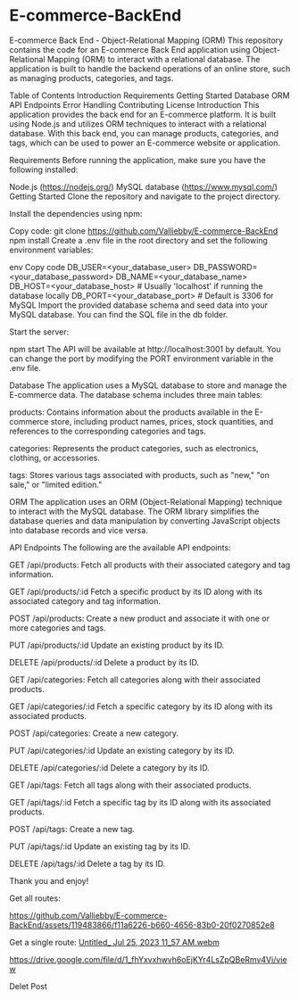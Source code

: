 # E-commerce-BackEnd

E-commerce Back End - Object-Relational Mapping (ORM)
This repository contains the code for an E-commerce Back End application using Object-Relational Mapping (ORM) to interact with a relational database. The application is built to handle the backend operations of an online store, such as managing products, categories, and tags.

Table of Contents
Introduction
Requirements
Getting Started
Database
ORM
API Endpoints
Error Handling
Contributing
License
Introduction
This application provides the back end for an E-commerce platform. It is built using Node.js and utilizes ORM techniques to interact with a relational database. With this back end, you can manage products, categories, and tags, which can be used to power an E-commerce website or application.

Requirements
Before running the application, make sure you have the following installed:

Node.js (https://nodejs.org/)
MySQL database (https://www.mysql.com/)
Getting Started
Clone the repository and navigate to the project directory.

Install the dependencies using npm:

Copy code: git clone https://github.com/Valliebby/E-commerce-BackEnd
npm install
Create a .env file in the root directory and set the following environment variables:

env
Copy code
DB_USER=<your_database_user>
DB_PASSWORD=<your_database_password>
DB_NAME=<your_database_name>
DB_HOST=<your_database_host> # Usually 'localhost' if running the database locally
DB_PORT=<your_database_port> # Default is 3306 for MySQL
Import the provided database schema and seed data into your MySQL database. You can find the SQL file in the db folder.

Start the server:

npm start
The API will be available at http://localhost:3001 by default. You can change the port by modifying the PORT environment variable in the .env file.

Database
The application uses a MySQL database to store and manage the E-commerce data. The database schema includes three main tables:

products: Contains information about the products available in the E-commerce store, including product names, prices, stock quantities, and references to the corresponding categories and tags.

categories: Represents the product categories, such as electronics, clothing, or accessories.

tags: Stores various tags associated with products, such as "new," "on sale," or "limited edition."

ORM
The application uses an ORM (Object-Relational Mapping) technique to interact with the MySQL database. The ORM library simplifies the database queries and data manipulation by converting JavaScript objects into database records and vice versa.

API Endpoints
The following are the available API endpoints:

GET /api/products: Fetch all products with their associated category and tag information.

GET /api/products/:id Fetch a specific product by its ID along with its associated category and tag information.

POST /api/products: Create a new product and associate it with one or more categories and tags.

PUT /api/products/:id Update an existing product by its ID.

DELETE /api/products/:id Delete a product by its ID.

GET /api/categories: Fetch all categories along with their associated products.

GET /api/categories/:id Fetch a specific category by its ID along with its associated products.

POST /api/categories: Create a new category.

PUT /api/categories/:id Update an existing category by its ID.

DELETE /api/categories/:id Delete a category by its ID.

GET /api/tags: Fetch all tags along with their associated products.

GET /api/tags/:id Fetch a specific tag by its ID along with its associated products.

POST /api/tags: Create a new tag.

PUT /api/tags/:id Update an existing tag by its ID.

DELETE /api/tags/:id Delete a tag by its ID.

Thank you and enjoy!


Get all routes:



https://github.com/Valliebby/E-commerce-BackEnd/assets/119483866/f11a6226-b660-4656-83b0-20f0270852e8


Get a single route:
[Untitled_ Jul 25, 2023 11_57 AM.webm](https://github.com/Valliebby/E-commerce-BackEnd/assets/119483866/8131559d-80b0-4e11-90c0-6e493e5148e2)

https://drive.google.com/file/d/1_fhYxvxhwvh6oEjKYr4LsZpQBeRmv4Vi/view

Delet Post 
